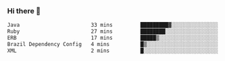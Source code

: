 ### Hi there 👋

<!--START_SECTION:waka-->

```txt
Java                       33 mins         █████████▓░░░░░░░░░░░░░░░   38.93 %
Ruby                       27 mins         ████████░░░░░░░░░░░░░░░░░   31.80 %
ERB                        17 mins         █████▒░░░░░░░░░░░░░░░░░░░   20.85 %
Brazil Dependency Config   4 mins          █▒░░░░░░░░░░░░░░░░░░░░░░░   04.90 %
XML                        2 mins          █░░░░░░░░░░░░░░░░░░░░░░░░   03.48 %
```

<!--END_SECTION:waka-->

<!--
**jerry-shao/jerry-shao** is a ✨ _special_ ✨ repository because its `README.md` (this file) appears on your GitHub profile.

Here are some ideas to get you started:

- 🔭 I’m currently working on ...
- 🌱 I’m currently learning ...
- 👯 I’m looking to collaborate on ...
- 🤔 I’m looking for help with ...
- 💬 Ask me about ...
- 📫 How to reach me: ...
- 😄 Pronouns: ...
- ⚡ Fun fact: ...
-->
